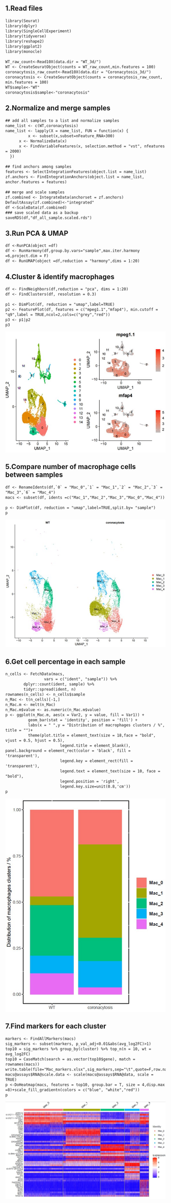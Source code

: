 ## 1.Read files
```
library(Seurat)
library(dplyr)
library(SingleCellExperiment)
library(tidyverse)
library(reshape2)
library(ggplot2)
library(monocle)

WT_raw_count<-Read10X(data.dir = "WT_3d/")
WT <- CreateSeuratObject(counts = WT_raw_count,min.features = 100)
coronacytosis_raw_count<-Read10X(data.dir = "Coronacytosis_3d/")
coronacytosis <- CreateSeuratObject(counts = coronacytosis_raw_count, min.features = 100)
WT$sample<-"WT"
coronacytosis$sample<-"coronacytosis"
```
## 2.Normalize and merge samples
```
## add all samples to a list and normalize samples
name_list <- c(WT,coronacytosis)
name_list <- lapply(X = name_list, FUN = function(x) {
          x <- subset(x,subset=nFeature_RNA>300)
      x <- NormalizeData(x)
      x <- FindVariableFeatures(x, selection.method = "vst", nfeatures = 2000)
  })

## find anchors among samples
features <- SelectIntegrationFeatures(object.list = name_list)
zf.anchors <- FindIntegrationAnchors(object.list = name_list, anchor.features = features)

## merge and scale samples
zf.combined <- IntegrateData(anchorset = zf.anchors)
DefaultAssay(zf.combined)<-"integrated"
df <-ScaleData(zf.combined)
### save scaled data as a backup
saveRDS(df,"df_all_sample.scaled.rds")
```
## 3.Run PCA & UMAP
```
df <-RunPCA(object =df)
df <- RunHarmony(df,group.by.vars="sample",max.iter.harmony =6,project.dim = F)
df <- RunUMAP(object =df,reduction = "harmony",dims = 1:20)
```
## 4.Cluster & identify macrophages
```
df <- FindNeighbors(df,reduction = "pca", dims = 1:20)
df <- FindClusters(df, resolution = 0.3)

p1 <- DimPlot(df, reduction = "umap",label=TRUE)
p2 <- FeaturePlot(df, features = c("mpeg1.1","mfap4"), min.cutoff = "q9",label = TRUE,ncol=2,cols=c("grey","red"))
p3 <- p1|p2
p3
```
![image](https://github.com/maxuying1218/scRNA-Seq-pipeline-zebrafish/blob/main/figures/1.identify_macrophage.jpg)
## 5.Compare number of macrophage cells between samples
```
df <- RenameIdents(df,`0` = "Mac_0",`1` = "Mac_1",`2` = "Mac_2",`3` = "Mac_3",`6` = "Mac_4")
macs <- subset(df, idents =c("Mac_1","Mac_2","Mac_3","Mac_0","Mac_4"))

p <- DimPlot(df, reduction = "umap",label=TRUE,split.by= "sample")
p
```
![image](https://github.com/maxuying1218/scRNA-Seq-pipeline-zebrafish/blob/main/figures/2.macrophage_clusters.split_by_sample.jpg)

## 6.Get cell percentage in each sample
```
n_cells <- FetchData(macs,
                 vars = c("ident", "sample")) %>%
        dplyr::count(ident, sample) %>%
        tidyr::spread(ident, n)
rownames(n_cells) <- n_cells$sample
n_Mac <- t(n_cells)[-1,]
n_Mac.m <- melt(n_Mac)
n_Mac.m$value <- as.numeric(n_Mac.m$value)
p <- ggplot(n_Mac.m, aes(x = Var2, y = value, fill = Var1)) +
          geom_bar(stat = 'identity', position = 'fill') +
          labs(x = " ",y = "Distribution of macrophages clusters / %", title = "")+
          theme(plot.title = element_text(size = 18,face = "bold", vjust = 0.5, hjust = 0.5),
                        legend.title = element_blank(), panel.background = element_rect(color = 'black', fill = 'transparent'),
                        legend.key = element_rect(fill = 'transparent'),
                        legend.text = element_text(size = 10, face = "bold"),
                        legend.position = 'right',
                        legend.key.size=unit(0.8,'cm'))
p
```
![image](https://github.com/maxuying1218/scRNA-Seq-pipeline-zebrafish/blob/main/figures/3.macrophage_cell_percentage.jpg)

## 7.Find markers for each cluster
```
markers <- FindAllMarkers(macs)
sig_markers <- subset(markers, p_val_adj<0.01&abs(avg_log2FC)>1)
top10 = sig_markers %>% group_by(cluster) %>% top_n(n = 10, wt = avg_log2FC)
top10 = CaseMatch(search = as.vector(top10$gene), match = rownames(macs))
write.table(file="Mac_markers.xlsx",sig_markers,sep="\t",quote=F,row.names=F)
macs@assays$RNA@scale.data <- scale(macs@assays$RNA@data, scale = TRUE)
p <-DoHeatmap(macs, features = top10, group.bar = T, size = 4,disp.max =8)+scale_fill_gradientn(colors = c("blue", "white","red"))
p
```
![image](https://github.com/maxuying1218/scRNA-Seq-pipeline-zebrafish/blob/main/figures/4.markers_heatmap.jpg)
